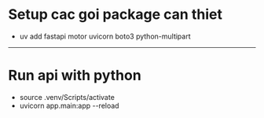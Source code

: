 # Setup cac goi package can thiet
- uv add fastapi motor uvicorn boto3 python-multipart

----
# Run api with python
- source .venv/Scripts/activate
- uvicorn app.main:app --reload